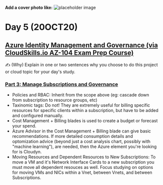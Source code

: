 **Add a cover photo like:**
![placeholder image](https://via.placeholder.com/1200x600)

# Day 5 (20OCT20)

## [Azure Identity Management and Governance (via CloudSkills.io AZ-104 Exam Prep Course)](https://portal.cloudskills.io/products/azure-administrator-az-104-exam-prep-course)

✍️ (Why) Explain in one or two sentences why you choose to do this project or cloud topic for your day's study.


### [Part 3: Manage Subscriptions and Governance](https://portal.cloudskills.io/products/azure-administrator-az-104-exam-prep-course/categories/2692676/posts/8980104)

- Policies and RBAC: Inherit from the scope above (eg: cascade down from subscription to resource groups, etc)
- Taxinomic tags: Do not! They are extremely useful for billing specific resources for specific clients within a subscription, but have to be added and configured manually. 
- Cost Management + Billing blades is used to create a budget or forecast your spend.
- Azure Advisor in the Cost Management + Billing blade can give basic recommendations. If more detailed consumption details and optomization advice (beyond just a cost analysis chart, possibly with "machine learning"), are needed, then the Azure element you're looking for is Cloudyn. 
- Moving Resources and Dependent Resources to New Subscriptions: To move a VM and it's Network Interface Cards to a new subscription you must move all dependent resouces as well. Focus studying on options for moving VMs and NICs within a Vnet, between Vnets, and between Subscriptions. 
